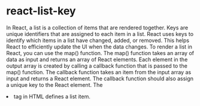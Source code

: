 # react-list-key

In React, a list is a collection of items that are rendered together. Keys are unique identifiers that are assigned to each item in a list. React uses keys to identify which items in a list have changed, added, or removed. This helps React to efficiently update the UI when the data changes.
To render a list in React, you can use the map() function. The map() function takes an array of data as input and returns an array of React elements. Each element in the output array is created by calling a callback function that is passed to the map() function.
The callback function takes an item from the input array as input and returns a React element. The callback function should also assign a unique key to the React element.
The <li> tag in HTML defines a list item.
